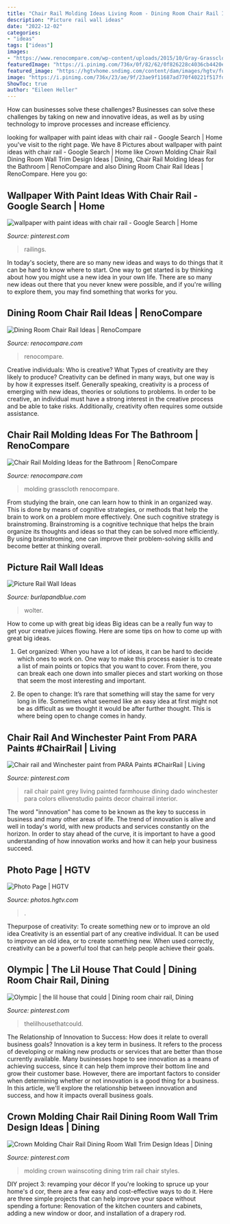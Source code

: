 ```yaml
---
title: "Chair Rail Molding Ideas Living Room - Dining Room Chair Rail Ideas"
description: "Picture rail wall ideas"
date: "2022-12-02"
categories:
- "ideas"
tags: ["ideas"]
images:
- "https://www.renocompare.com/wp-content/uploads/2015/10/Gray-Grasscloth.jpg"
featuredImage: "https://i.pinimg.com/736x/0f/82/62/0f826228c4036cb4420e78e2501e362b--chair-railing-railings.jpg"
featured_image: "https://hgtvhome.sndimg.com/content/dam/images/hgtv/fullset/2012/10/9/1/BP_HBUSE-113_Dining-Room-After-10_s3x4.jpg.rend.hgtvcom.616.822.suffix/1400976980591.jpeg"
image: "https://i.pinimg.com/736x/23/ae/9f/23ae9f11687ad770f40221f517fd9cb2.jpg"
ShowToc: true
author: "Eileen Heller"
---
```



How can businesses solve these challenges?
Businesses can solve these challenges by taking on new and innovative ideas, as well as by using technology to improve processes and increase efficiency.

	

		
looking for wallpaper with paint ideas with chair rail - Google Search | Home you've visit to the right page. We have 8 Pictures about wallpaper with paint ideas with chair rail - Google Search | Home like Crown Molding Chair Rail Dining Room Wall Trim Design Ideas | Dining, Chair Rail Molding Ideas for the Bathroom | RenoCompare and also Dining Room Chair Rail Ideas | RenoCompare. Here you go:
		
    
## Wallpaper With Paint Ideas With Chair Rail - Google Search | Home

<img loading=lazy src="https://i.pinimg.com/736x/0f/82/62/0f826228c4036cb4420e78e2501e362b--chair-railing-railings.jpg" onerror="this.onerror=null;this.src='https://tse1.mm.bing.net/th?id=OIP.yDDUzS4HiBLoo14BBMGFkgHaE8&amp;pid=15.1';" alt="wallpaper with paint ideas with chair rail - Google Search | Home">

_Source: pinterest.com_

>railings. 

	

In today's society, there are so many new ideas and ways to do things that it can be hard to know where to start. One way to get started is by thinking about how you might use a new idea in your own life. There are so many new ideas out there that you never knew were possible, and if you're willing to explore them, you may find something that works for you.

    
## Dining Room Chair Rail Ideas | RenoCompare

<img loading=lazy src="https://www.renocompare.com/wp-content/uploads/2015/11/stylish.jpg" onerror="this.onerror=null;this.src='https://tse3.mm.bing.net/th?id=OIP.qOMHAh_C90X31zKSppPV_AHaJo&amp;pid=15.1';" alt="Dining Room Chair Rail Ideas | RenoCompare">

_Source: renocompare.com_

>renocompare. 

	

Creative individuals: Who is creative? What Types of creativity are they likely to produce?
Creativity can be defined in many ways, but one way is by how it expresses itself. Generally speaking, creativity is a process of emerging with new ideas, theories or solutions to problems. In order to be creative, an individual must have a strong interest in the creative process and be able to take risks. Additionally, creativity often requires some outside assistance.

    
## Chair Rail Molding Ideas For The Bathroom | RenoCompare

<img loading=lazy src="https://www.renocompare.com/wp-content/uploads/2015/10/Gray-Grasscloth.jpg" onerror="this.onerror=null;this.src='https://tse4.mm.bing.net/th?id=OIP.5t4WCBXLUfC7gW-O4wyumAHaLH&amp;pid=15.1';" alt="Chair Rail Molding Ideas for the Bathroom | RenoCompare">

_Source: renocompare.com_

>molding grasscloth renocompare. 

	

From studying the brain, one can learn how to think in an organized way. This is done by means of cognitive strategies, or methods that help the brain to work on a problem more effectively. One such cognitive strategy is brainstroming. Brainstroming is a cognitive technique that helps the brain organize its thoughts and ideas so that they can be solved more efficiently. By using brainstroming, one can improve their problem-solving skills and become better at thinking overall.

    
## Picture Rail Wall Ideas

<img loading=lazy src="https://burlapandblue.com/wp-content/uploads/2015/12/vignette.jpg" onerror="this.onerror=null;this.src='https://tse2.mm.bing.net/th?id=OIP.2h5spmN9SzURnPswCYXAOADMEy&amp;pid=15.1';" alt="Picture Rail Wall Ideas">

_Source: burlapandblue.com_

>wolter. 

	

How to come up with great big ideas
Big ideas can be a really fun way to get your creative juices flowing. Here are some tips on how to come up with great big ideas. 
1. Get organized: When you have a lot of ideas, it can be hard to decide which ones to work on. One way to make this process easier is to create a list of main points or topics that you want to cover. From there, you can break each one down into smaller pieces and start working on those that seem the most interesting and important. 

2. Be open to change: It’s rare that something will stay the same for very long in life. Sometimes what seemed like an easy idea at first might not be as difficult as we thought it would be after further thought. This is where being open to change comes in handy.

    
## Chair Rail And Winchester Paint From PARA Paints #ChairRail | Living

<img loading=lazy src="https://i.pinimg.com/736x/0e/3d/61/0e3d61f1fce41f28026440c4b3f4e74c.jpg" onerror="this.onerror=null;this.src='https://tse3.mm.bing.net/th?id=OIP.N9xFJwxnnH2gU7yoI2C1hQHaLH&amp;pid=15.1';" alt="Chair rail and Winchester paint from PARA Paints #ChairRail | Living">

_Source: pinterest.com_

>rail chair paint grey living painted farmhouse dining dado winchester para colors ellivenstudio paints decor chairrail interior. 

	

The word "innovation" has come to be known as the key to success in business and many other areas of life. The trend of innovation is alive and well in today's world, with new products and services constantly on the horizon. In order to stay ahead of the curve, it is important to have a good understanding of how innovation works and how it can help your business succeed.

    
## Photo Page | HGTV

<img loading=lazy src="https://hgtvhome.sndimg.com/content/dam/images/hgtv/fullset/2012/10/9/1/BP_HBUSE-113_Dining-Room-After-10_s3x4.jpg.rend.hgtvcom.616.822.suffix/1400976980591.jpeg" onerror="this.onerror=null;this.src='https://tse4.mm.bing.net/th?id=OIP.CyysfWwTxHn4JeYiA31VvAHaJ4&amp;pid=15.1';" alt="Photo Page | HGTV">

_Source: photos.hgtv.com_

>. 

	

Thepurpose of creativity: To create something new or to improve an old idea
Creativity is an essential part of any creative individual. It can be used to improve an old idea, or to create something new. When used correctly, creativity can be a powerful tool that can help people achieve their goals.

    
## Olympic | The Lil House That Could | Dining Room Chair Rail, Dining

<img loading=lazy src="https://i.pinimg.com/originals/d5/aa/7d/d5aa7d504ffe9a95c60863da0e0e5ab1.jpg" onerror="this.onerror=null;this.src='https://tse4.mm.bing.net/th?id=OIP.9gFNEnYXK4xkRG91nsviNwHaJ4&amp;pid=15.1';" alt="Olympic | the lil house that could | Dining room chair rail, Dining">

_Source: pinterest.com_

>thelilhousethatcould. 

	

The Relationship of Innovation to Success: How does it relate to overall business goals?
Innovation is a key term in business. It refers to the process of developing or making new products or services that are better than those currently available. Many businesses hope to see innovation as a means of achieving success, since it can help them improve their bottom line and grow their customer base. However, there are important factors to consider when determining whether or not innovation is a good thing for a business. In this article, we'll explore the relationship between innovation and success, and how it impacts overall business goals.

    
## Crown Molding Chair Rail Dining Room Wall Trim Design Ideas | Dining

<img loading=lazy src="https://i.pinimg.com/736x/23/ae/9f/23ae9f11687ad770f40221f517fd9cb2.jpg" onerror="this.onerror=null;this.src='https://tse1.mm.bing.net/th?id=OIP.AvAxaSvtswh-rlVweqhL-QHaFj&amp;pid=15.1';" alt="Crown Molding Chair Rail Dining Room Wall Trim Design Ideas | Dining">

_Source: pinterest.com_

>molding crown wainscoting dining trim rail chair styles. 

	

DIY project 3: revamping your décor
If you're looking to spruce up your home's d cor, there are a few easy and cost-effective ways to do it. Here are three simple projects that can help improve your space without spending a fortune: Renovation of the kitchen counters and cabinets, adding a new window or door, and installation of a drapery rod.

